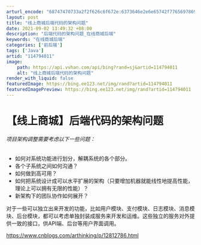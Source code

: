 ```yaml
---
arturl_encode: "68747470733a2f2f626c6f672e:6373646e2e6e65742f77656978696e5f34303338393036352f:61727469636c652f64657461696c732f313134373934303131"
layout: post
title: "线上商城后端代码的架构问题"
date: 2021-09-02 13:49:32 +08:00
description: "后端代码的架构问题_在线商城后端"
keywords: "在线商城后端"
categories: ['前后端']
tags: ['Java']
artid: "114794011"
image:
    path: https://api.vvhan.com/api/bing?rand=sj&artid=114794011
    alt: "线上商城后端代码的架构问题"
render_with_liquid: false
featuredImage: https://bing.ee123.net/img/rand?artid=114794011
featuredImagePreview: https://bing.ee123.net/img/rand?artid=114794011
---
```


# 【线上商城】后端代码的架构问题

###### 项目架构调整需要考虑以下一些问题：

* 如何对系统功能进行划分，解耦系统的各个部分。
* 各个子系统之间如何沟通？
* 如何做到高可用？
* 如何把系统设计成可以水平扩展的架构（只要增加机器就能线性地提高性能，理论上可以拥有无限的性能）？
* 新架构下的团队协作如何展开？

对于一些可以独立出来开发的功能，比如用户模块、支付模块、日志模块、消息模块、后台模块，都可以考虑单独封装成服务来开发和运维。这些独立的服务对外提供一致的接口，供API端、后台等用户界面调用。

https://www.cnblogs.com/arthinking/p/12812786.html